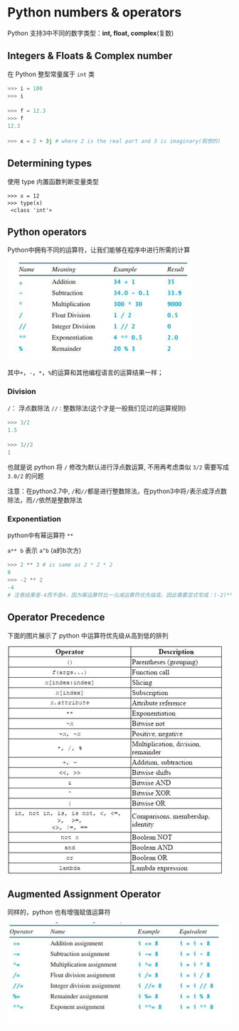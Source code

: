 # Python numbers & operators


Python 支持3中不同的数字类型：**int, float, complex**(复数)


## Integers & Floats & Complex number

在 Python 整型常量属于 `int` 类

```python
>>> i = 100
>>> i

>>> f = 12.3
>>> f
12.3

>>> x = 2 + 3j # where 2 is the real part and 3 is imaginary(假想的)
```

## Determining types

使用 type 内置函数判断变量类型

```
>>> x = 12
>>> type(x)
 <class 'int'>
```

## Python operators

Python中拥有不同的运算符，让我们能够在程序中进行所需的计算

![](img/2016-04-21-python-numbers-operators.jpg)

其中`+`，`-`，`*`，`%`的运算和其他编程语言的运算结果一样；

### Division

`/`： 浮点数除法
`//` : 整数除法(这个才是一般我们见过的运算规则)

```python
>>> 3/2 
1.5

>>> 3//2 
1
```
也就是说 python 将 `/` 修改为默认进行浮点数运算, 不用再考虑类似 `3/2` 需要写成 `3.0/2` 的问题

注意：在python2.7中, `/`和`//`都是进行整数除法，在python3中将`/`表示成浮点数除法，而`//`依然是整数除法

### Exponentiation

python中有幂运算符 `**` 

`a** b` 表示 `a^b` (a的b次方)

```python
>>> 2 ** 3 # is same as 2 * 2 * 2
8
>>> -2 ** 2
-4
# 注意结果是-4而不是4，因为幂运算符比一元减运算符优先级高，因此需要显式写成：(-2)**2
```


## Operator Precedence

下面的图片展示了 python 中运算符优先级从高到低的排列

![](img/2016-04-21-python-numbers-operator-precedence1.jpg)


## Augmented Assignment Operator

同样的，python 也有增强赋值运算符

![](img/2016-04-21-python-numbers-augmented-assignment-operators.jpg)